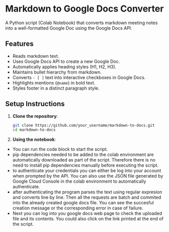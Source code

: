 # Markdown to Google Docs Converter

A Python script (Colab Notebook) that converts markdown meeting notes into a well-formatted Google Doc using the Google Docs API.

## Features

- Reads markdown text.
- Uses Google Docs API to create a new Google Doc.
- Automatically applies heading styles (H1, H2, H3).
- Maintains bullet hierarchy from markdown.
- Converts `- [ ]` text into interactive checkboxes in Google Docs.
- Highlights mentions (`@name`) in bold text.
- Styles footer in a distinct paragraph style.

## Setup Instructions

1. **Clone the repository**:

   ```bash
   git clone https://github.com/your_username/markdown-to-docs.git
   cd markdown-to-docs

   ```

2. **Using the notebook**:

- You can run the code block to start the script.
- pip dependencies needed to be added to the colab environment are automatically downloaded as part of the script. Therefore there is no need to install pip dependencies manually before executing the script.
- to authenticate your credentials you can either be log into your account when prompted by the API. You can also use the JSON file generated by Google Cloud Console in the colab environment to automatically authenticate.
- after authenticating the program parses the text using regular expresion and converts line by line. Then all the requests are batch and commited into the already created google docs file. You can see the succesful creation message or the corresponding error in case of failure.
- Next you can log into you google docs web page to check the uploaded file and its contents. You could also click on the link printed at the end of the script.
